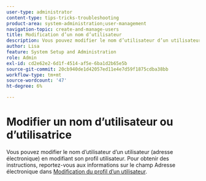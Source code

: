 ```yaml
---
user-type: administrator
content-type: tips-tricks-troubleshooting
product-area: system-administration;user-management
navigation-topic: create-and-manage-users
title: Modification d’un nom d’utilisateur
description: Vous pouvez modifier le nom d’utilisateur d’un utilisateur (adresse électronique) en modifiant son profil utilisateur.
author: Lisa
feature: System Setup and Administration
role: Admin
exl-id: cd2e62e2-6d1f-4514-af5e-6ba1d2b65e5b
source-git-commit: 20cb940de1d42057ed11e4e7d59f1875cdba38bb
workflow-type: tm+mt
source-wordcount: '47'
ht-degree: 6%

---
```


# Modifier un nom d’utilisateur ou d’utilisatrice

Vous pouvez modifier le nom d’utilisateur d’un utilisateur (adresse électronique) en modifiant son profil utilisateur. Pour obtenir des instructions, reportez-vous aux informations sur le champ Adresse électronique dans [Modification du profil d’un utilisateur](../../../administration-and-setup/add-users/create-and-manage-users/edit-a-users-profile.md).
